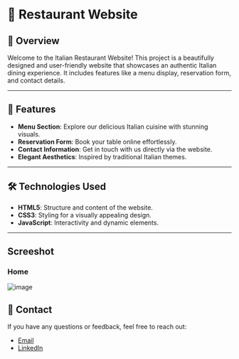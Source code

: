 # 🍝 Restaurant Website

## 📖 Overview
Welcome to the Italian Restaurant Website! This project is a beautifully designed and user-friendly website that showcases an authentic Italian dining experience. It includes features like a menu display, reservation form, and contact details.

---

## 🚀 Features
- **Menu Section**: Explore our delicious Italian cuisine with stunning visuals.
- **Reservation Form**: Book your table online effortlessly.
- **Contact Information**: Get in touch with us directly via the website.
- **Elegant Aesthetics**: Inspired by traditional Italian themes.

---

## 🛠️ Technologies Used
- **HTML5**: Structure and content of the website.
- **CSS3**: Styling for a visually appealing design.
- **JavaScript**: Interactivity and dynamic elements.

---
## Screeshot
### Home
![image](https://github.com/user-attachments/assets/43a69838-9839-4787-a6fa-c6f17a0bdb1f)

## 📧 Contact
If you have any questions or feedback, feel free to reach out:  
- [Email](Shaikahmad.2@outlook.com)
- [LinkedIn](https://www.linkedin.com/in/shaikahmad/)

